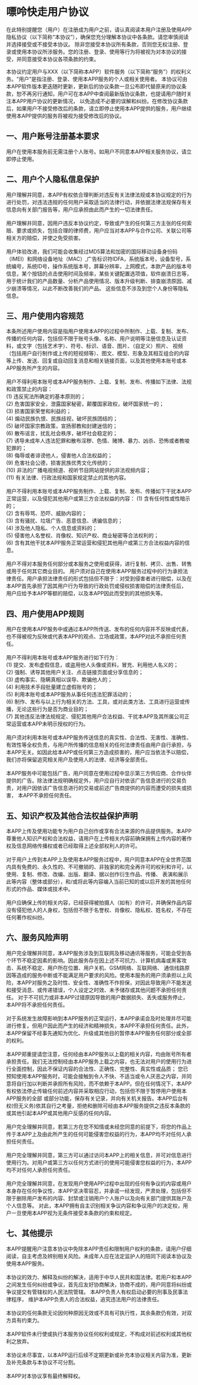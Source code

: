 # 嘌呤快走用户协议
在此特别提醒您（用户）在注册成为用户之前，请认真阅读本用户注册及使用APP隐私协议（以下简称“本协议”），确保您充分理解本协议中各条款。请您审慎阅读并选择接受或不接受本协议。 除非您接受本协议所有条款，否则您无权注册、登录或使用本协议所涉服务。您的注册、登录、使用等行为将被视为对本协议的接受，并同意接受本协议各项条款的约束。<br>

本协议约定用户与XXX（以下简称本APP）软件服务（以下简称“服务”）的权利义务。“用户”是指注册、登录、使用本APP服务的个人或相关使用者。 本协议可由本APP软件版本更迭随时更新，更新后的协议条款一旦公布即代替原来的协议条款，恕不再另行通知，用户可在本APP中查阅最新版协议条款，也提请用户随时关注本APP用户协议的更新情况， 以免造成不必要的误解和纠纷。在修改协议条款后，如果用户不接受修改后的条款，请立即停止使用本APP提供的服务，用户继续使用本APP提供的服务将被视为接受修改后的协议。

## 一、用户账号注册基本要求
用户在使用本服务前无需注册个人账号。如用户不同意本APP相关服务协议，请立即停止使用。

## 二、用户个人隐私信息保护
用户理解并同意，本APP有权依合理判断对违反有关法律法规或本协议规定的行为进行处罚，对违法违规的任何用户采取适当的法律行动，并依据法律法规保存有关信息向有关部门报告等，用户应承担由此而产生的一切法律责任。<br>
<br>
用户理解并同意，因用户违反本协议约定，导致或产生的任何第三方主张的任何索赔、要求或损失，包括合理的律师费，用户应当对本APP与合作公司、关联公司等相关方的赔偿，并使之免受损害。<br>
<br>
用户体验改进，我们可能会收集经过MD5算法和加密的国际移动设备身份码（IMEI）和网络设备地址（MAC）,广告标识符IDFA，系统版本号，设备型号，系统编号，系统ID号，操作系统版本号，屏幕分辨率，上网模式，本款产品的版本号信息，某个按钮的点击使用时间及频率，某些关键配置选项值，软件崩溃日志等，用于统计我们的产品数量、分析产品使用情况、版本升级判断、排查崩溃原因、减少崩溃等情况，以此不断改善我们的产品。 这些信息不涉及到您个人身份等隐私信息。

## 三、用户使用内容规范
本条所述用户使用内容是指用户使用本APP的过程中所制作、上载、复制、发布、传播的任何内容，包括但不限于账号头像、名称、用户说明等注册信息及认证资料，或文字（包括艺术字）、符号、标识、语音、图片、（自定义）照片、 视频（包括用户自行制作或上传的短视频等）、图文、模型、形象及其相互组合的内容等上传、发送、回复或自动回复消息和相关链接页面，以及其他使用本账号或本APP服务所产生的内容。<br>
<br>
用户不得利用本账号或本APP服务制作、上载、复制、发布、传播如下法律、法规和政策禁止的内容：<br>
(1) 违反宪法所确定的基本原则的；<br>
(2) 危害国家安全，泄露国家秘密，颠覆国家政权，破坏国家统一的；<br>
(3) 损害国家荣誉和利益的；<br>
(4) 煽动民族仇恨、民族歧视，破坏民族团结的；<br>
(5) 破坏国家宗教政策，宣扬邪教和封建迷信的；<br>
(6) 散布谣言，扰乱社会秩序，破坏社会稳定的；<br>
(7) 诱导未成年人违法犯罪和散布淫秽、色情、赌博、暴力、凶杀、恐怖或者教唆犯罪的；<br>
(8) 侮辱或者诽谤他人，侵害他人合法权益的；<br>
(9) 危害社会公德，损害民族优秀文化传统的；<br>
(10) 非法的广播电视频道、视听节目网站提供的非法视频内容；<br>
(11) 有关法律、行政法规和国家规定禁止的其他内容。<br>
<br>
用户不得利用本账号或本APP服务制作、上载、复制、发布、传播如下干扰本APP正常运营，以及侵犯其他用户或第三方合法权益的内容：
(1) 含有任何性或性暗示的；<br>
(2) 含有辱骂、恐吓、威胁内容的；<br>
(3) 含有骚扰、垃圾广告、恶意信息、诱骗信息的；<br>
(4) 涉及他人隐私、个人信息或资料的；<br>
(5) 侵害他人名誉权、肖像权、知识产权、商业秘密等合法权利的；<br>
(6) 含有其他干扰本APP服务正常运营和侵犯其他用户或第三方合法权益内容的信息。<br>
<br>
用户不得对本服务任何部分或本服务之使用或获得，进行复制、拷贝、出售、转售或用于任何其它商业目的。
用户须对自己在使用本APP服务过程中的行为承担法律责任。用户承担法律责任的形式包括但不限于：对受到侵害者进行赔偿，以及在本APP首先承担了因其用户行为导致的行政处罚或侵权损害赔偿的法律责任后， 用户应给予本APP等额的赔偿，以及本APP因此而受到的其他损失等。

## 四、用户使用APP规则
用户在使用本APP服务中或通过本APP所传送、发布的任何内容并不反映或代表，也不得被视为反映或代表本APP的观点、立场或政策，本APP对此不承担任何责任。<br>
<br>
用户不得利用本账号或本APP服务进行如下行为：<br>
(1) 提交、发布虚假信息，或盗用他人头像或资料，冒充、利用他人名义的；<br>
(2) 强制、诱导其他用户关注、点击链接页面或分享信息的；<br>
(3) 虚构事实、隐瞒真相以误导、欺骗他人的；<br>
(4) 利用技术手段批量建立虚假账号的；<br>
(5) 利用本账号或本APP服务从事任何违法犯罪活动的；<br>
(6) 制作、发布与以上行为相关的方法、工具，或对此类方法、工具进行运营或传播，无论这些行为是否为商业目的；<br>
(7) 其他违反法律法规规定、侵犯其他用户合法权益、干扰本APP及其所属公司正常运营或本APP未明示授权的行为。<br>
<br>
用户须对利用本账号或本APP服务传送信息的真实性、合法性、无害性、准确性、有效性等全权负责，与用户所传播的信息相关的任何法律责任由用户自行承担，与本APP无关。如因此给本APP或任何第三方造成损害的，用户应当依法予以赔偿， 我们亦将保留追究相关用户及使用人的法律、经济等全部责任。<br>
<br>
本APP服务中可能包括广告，用户同意在使用过程中显示第三方供应商、合作伙伴提供的广告。除法律法规明确规定外，用户应自行对依该广告信息进行的交易负责，对用户因依该广告信息进行的交易或前述广告商提供的内容而遭受的损失或损害， 本APP不承担任何责任。

## 五、知识产权及其他合法权益保护声明
本APP上传及使用功能专为用户自己创作或享有合法来源的作品提供服务。本APP尊重他人知识产权和合法权益，请用户在上传相关内容前确保拥有上传内容的著作权及信息网络传播权或者已经取得上述全部权利人的许可。<br>
<br>
对于用户上传到本APP上及使用本APP服务过程中，用户同意本APP在全世界范围内具有免费的、永久性的、不可撤销的、非独家的和完全再许可的权利和许可，以使用、复制、修改、改编、出版、翻译、据以创作衍生作品、传播、 表演和展示此等内容（整体或部分），和/或将此等内容编入当前已知的或以后开发的其他任何形式的作品、媒体或技术中。<br>
<br>
用户应确保上传的相关内容，已经获得被拍摄人（如有）的许可，并确保作品内容没有侵犯他人的人身权，包括但不限于名誉权、肖像权、隐私权、姓名权，不存在任何著作权纠纷。<br>

## 六、服务风险声明
用户完全理解并同意，本APP服务涉及到互联网及移动通讯等服务，可能会受到各个环节不稳定因素的影响。因此服务存在因上述不可抗力、计算机病毒或黑客攻击、系统不稳定、用户所在位置、用户关机、GSM网络、互联网络、 通信线路原因等造成的服务中断或不能满足用户要求的风险。使用本服务的用户须承担以上风险，本APP对服务之及时性、安全性、准确性不作担保，对因此导致用户不能发送和接受消息、或传递错误，个人设定之时效、未予储存或其他问题不承担任何责任。 对于不可抗力或非本APP过错原因导致的用户数据损失、丢失或服务停止，本APP将不承担任何责任。<br>
<br>
对于系统发生故障影响到本APP服务的正常运行，本APP承诺会及时处理并尽可能进行修复。但用户因此而产生的经济和精神损失，本APP不承担任何责任。此外，本APP保留不经事先通知为优化、升级或其他目的暂停本APP服务任何部分或全部的权利。<br>
<br>
本APP郑重提请您注意，任何经由本APP服务以上载的相关内容，均由账号所有者承担责任。我们无法控制经由本APP服务上载之内容，也无法对用户的使用行为进行全面控制，因此不保证内容的合法性、正确性、完整性、真实性或品质； 您已预知使用本APP服务时，可能会接触到令人不快、不适当或令人厌恶之内容，并同意将自行加以判断并承担所有风险，而不依赖于本APP。但在任何情况下，本APP有权依法停止传输任何前述内容并采取相应行动，包括但不限于暂停用户使用本APP服务的全部 或部分功能，保存有关记录，并向有关机关报告。本APP后台有权(但无义务)依其自行之考量，拒绝和删除可经由本APP服务提供之违反本条款的或其他引起本APP或其他用户反感的任何内容。<br>
<br>
用户完全理解并同意，若第三方在您不知情或未经您同意的前提下，将您的作品上传于本APP上及由此所产生的任何可能侵害您权益的行为，本APP均不对任何人承担任何责任。<br>
<br>
用户完全理解并同意，第三方可以通过访问本APP上的相关信息，并可对信息进行使用行为。对用户或第三方以任何方式进行的使用可能侵害您权益的行为，本APP均不对任何人承担任何责任。<br>
<br>
用户完全理解并同意，在发现用户使用APP过程中出现的任何有争议的内容或用户本身存在任何争议性，本APP坚决零容忍，并承诺一经发现，严肃处理，包括但不限于删除用户发布的内容、封禁或注销用户个人账户以及向有关部门提供其账户及个人信息等。 对此，本APP拥有自主识别相关争议内容和争议用户的决定权，用户一旦使用本APP视为无条件接受本条款的约束和规定。<br>

## 七、其他提示
本APP提醒用户注意本协议中免除本APP责任和限制用户权利的条款，请用户仔细阅读，自主考虑及辨别相关风险。未成年人应在法定监护人的陪同下阅读本协议及使用本APP服务。<br>
<br>
本协议的效力、解释及纠纷的解决，适用于中华人民共和国法律。若用户和本APP之间发生任何纠纷或争议，首先应友好协商解决，协商不成的，用户同意将纠纷或争议提交有管辖权的人民法院管辖。 本APP负责人有权启动必要的刑事及民事法律程序， 维护本APP负责人的合法权益，追究违法用户的法律责任。<br>
<br>
本协议的任何条款无论因何种原因无效或不具有可执行性，其余条款仍有效，对双方具有约束力。<br>
<br>
本APP软件未行使或执行本服务协议任何权利或规定，不构成对前述权利或其他权利之放弃。<br>
<br>
本协议未尽事宜，以本APP运行后续不定期更新或补充本协议相关内容为准，更新及补充条款与本协议不可分割。<br>
<br>
本APP对本协议享有最终解释权。
